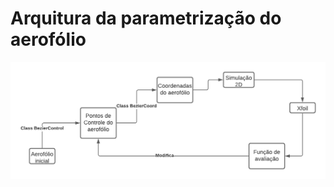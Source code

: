 # Arquitura da parametrização do aerofólio

![](https://github.com/marcy3ait/AeroMan/blob/master/img/arquiteturaParametrizacaoAirfoil.png)
